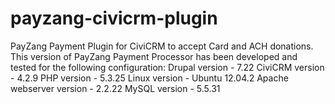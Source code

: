 payzang-civicrm-plugin
======================

PayZang Payment Plugin for CiviCRM to accept Card and ACH donations. This version of PayZang Payment Processor has been
developed and tested for the following configuration:
Drupal version - 7.22 
CiviCRM version - 4.2.9 
PHP version - 5.3.25
Linux version - Ubuntu 12.04.2 
Apache webserver version - 2.2.22 
MySQL version - 5.5.31
